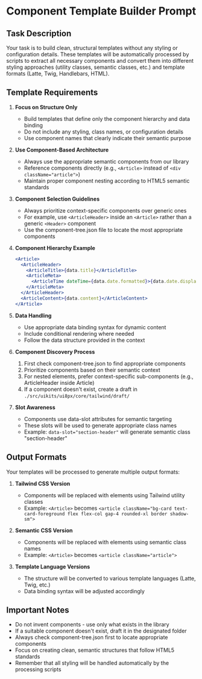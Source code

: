 # Component Template Builder Prompt

## Task Description
Your task is to build clean, structural templates without any styling or configuration details. These templates will be automatically processed by scripts to extract all necessary components and convert them into different styling approaches (utility classes, semantic classes, etc.) and template formats (Latte, Twig, Handlebars, HTML).

## Template Requirements

1. **Focus on Structure Only**
   - Build templates that define only the component hierarchy and data binding
   - Do not include any styling, class names, or configuration details
   - Use component names that clearly indicate their semantic purpose

2. **Use Component-Based Architecture**
   - Always use the appropriate semantic components from our library
   - Reference components directly (e.g., `<Article>` instead of `<div className="article">`)
   - Maintain proper component nesting according to HTML5 semantic standards

3. **Component Selection Guidelines**
   - Always prioritize context-specific components over generic ones
   - For example, use `<ArticleHeader>` inside an `<Article>` rather than a generic `<Header>` component
   - Use the component-tree.json file to locate the most appropriate components

4. **Component Hierarchy Example**
   ```jsx
   <Article>
     <ArticleHeader>
       <ArticleTitle>{data.title}</ArticleTitle>
       <ArticleMeta>
         <ArticleTime dateTime={data.date.formatted}>{data.date.display}</ArticleTime>
       </ArticleMeta>
     </ArticleHeader>
     <ArticleContent>{data.content}</ArticleContent>
   </Article>
   ```

5. **Data Handling**
   - Use appropriate data binding syntax for dynamic content
   - Include conditional rendering where needed
   - Follow the data structure provided in the context

6. **Component Discovery Process**
   1. First check component-tree.json to find appropriate components
   2. Prioritize components based on their semantic context
   3. For nested elements, prefer context-specific sub-components (e.g., ArticleHeader inside Article)
   4. If a component doesn't exist, create a draft in `./src/uikits/ui8px/core/tailwind/draft/`

7. **Slot Awareness**
   - Components use data-slot attributes for semantic targeting
   - These slots will be used to generate appropriate class names
   - Example: `data-slot="section-header"` will generate semantic class "section-header"

## Output Formats
Your templates will be processed to generate multiple output formats:

1. **Tailwind CSS Version**
   - Components will be replaced with elements using Tailwind utility classes
   - Example: `<Article>` becomes `<article className="bg-card text-card-foreground flex flex-col gap-4 rounded-xl border shadow-sm">`

2. **Semantic CSS Version**
   - Components will be replaced with elements using semantic class names
   - Example: `<Article>` becomes `<article className="article">`

3. **Template Language Versions**
   - The structure will be converted to various template languages (Latte, Twig, etc.)
   - Data binding syntax will be adjusted accordingly

## Important Notes
- Do not invent components - use only what exists in the library
- If a suitable component doesn't exist, draft it in the designated folder
- Always check component-tree.json first to locate appropriate components
- Focus on creating clean, semantic structures that follow HTML5 standards
- Remember that all styling will be handled automatically by the processing scripts

